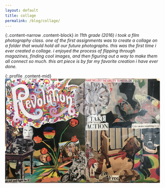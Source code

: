 ```yaml
---
layout: default
title: collage
permalink: /blog/collage/
---
```


{:.content-narrow .content-block}
*in 11th grade (2016) i took a film photography class. one of the first assignments was to create a collage on a folder that would hold all our future photographs. this was the first time i ever created a collage. i enjoyed the process of flipping through magazines, finding cool images, and then figuring out a way to make them all connect so much. this art piece is by far my favorite creation i have ever done.*

{:.profile .content-mid}
![collage](/imgs/collage.jpg)